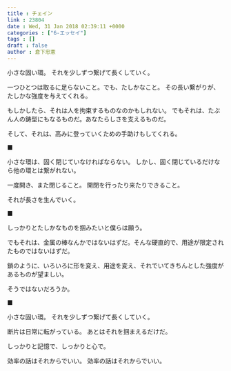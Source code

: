 ```yaml
---
title : チェイン
link : 23804
date : Wed, 31 Jan 2018 02:39:11 +0000
categories : ["6-エッセイ"]
tags : []
draft : false
author : 倉下忠憲
---
```


小さな固い環。
それを少しずつ繋げて長くしていく。

一つひとつは取るに足らないこと。でも、たしかなこと。
その長い繋がりが、たしかな強度を与えてくれる。

もしかしたら、それは人を拘束するものなのかもしれない。
でもそれは、たぶん人の鋳型にもなるものだ。あなたらしさを支えるものだ。

そして、それは、高みに登っていくための手助けもしてくれる。

■

小さな環は、固く閉じていなければならない。
しかし、固く閉じているだけなら他の環とは繋がれない。

一度開き、また閉じること。
開閉を行ったり来たりできること。

それが長さを生んでいく。

■

しっかりとたしかなものを掴みたいと僕らは願う。

でもそれは、金属の棒なんかではないはずだ。そんな硬直的で、用途が限定されたものではないはずだ。

鎖のように、いろいろに形を変え、用途を変え、それでいてきちんとした強度があるものが望ましい。

そうではないだろうか。

■

小さな固い環。
それを少しずつ繋げて長くしていく。

断片は日常に転がっている。
あとはそれを掴まえるだけだ。

しっかりと記憶で、しっかりと心で。

効率の話はそれからでいい。
効率の話はそれからでいい。